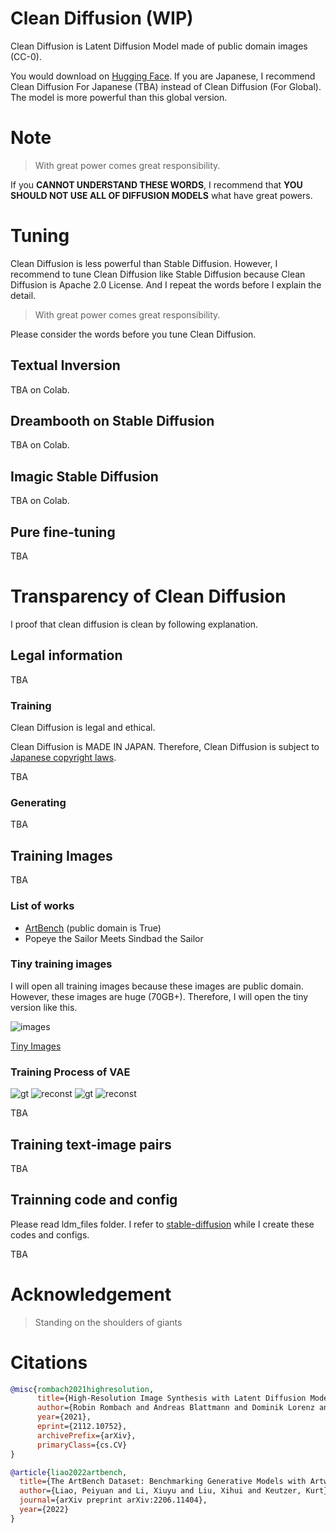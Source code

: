 # Clean Diffusion (WIP)
Clean Diffusion is Latent Diffusion Model made of public domain images (CC-0).

You would download on [Hugging Face](https://huggingface.co/).
If you are Japanese, I recommend Clean Diffusion For Japanese (TBA) instead of Clean Diffusion (For Global). 
The model is more powerful than this global version.

# Note
> With great power comes great responsibility.

If you **CANNOT UNDERSTAND THESE WORDS**, I recommend that **YOU SHOULD NOT USE ALL OF DIFFUSION MODELS** what have great powers.

# Tuning
Clean Diffusion is less powerful than Stable Diffusion.
However, I recommend to tune Clean Diffusion like Stable Diffusion because Clean Diffusion is Apache 2.0 License.
And I repeat the words before I explain the detail.

> With great power comes great responsibility.

Please consider the words before you tune Clean Diffusion.

## Textual Inversion
TBA on Colab.

## Dreambooth on Stable Diffusion
TBA on Colab.

## Imagic Stable Diffusion
TBA on Colab.

## Pure fine-tuning
TBA

# Transparency of Clean Diffusion
I proof that clean diffusion is clean by following explanation.

## Legal information
TBA

### Training
Clean Diffusion is legal and ethical.

Clean Diffusion is MADE IN JAPAN.
Therefore, Clean Diffusion is subject to [Japanese copyright laws](https://en.wikipedia.org/wiki/Copyright_law_of_Japan).

TBA

### Generating

TBA

## Training Images
TBA

### List of works
- [ArtBench](https://github.com/liaopeiyuan/artbench) (public domain is True)
- Popeye the Sailor Meets Sindbad the Sailor

### Tiny training images
I will open all training images because these images are public domain.
However, these images are huge (70GB+).
Therefore, I will open the tiny version like this.

![images](images/sample_tile.jpg)

[Tiny Images](https://1drv.ms/u/s!ApxVlgxlqLRliLpSC58y5qyAlt52tQ?e=3Yfwbt)

### Training Process of VAE
![gt](images/inputs_gs-000001_e-000000_b-000002.png)
![reconst](images/reconstructions_gs-000001_e-000000_b-000002.png)
![gt](images/inputs_gs-015750_e-000000_b-031500.png)
![reconst](images/reconstructions_gs-015750_e-000000_b-031500.png)

TBA

## Training text-image pairs
TBA

## Trainning code and config
Please read ldm_files folder. I refer to [stable-diffusion](https://github.com/runwayml/stable-diffusion) while I create these codes and configs.

TBA

# Acknowledgement
> Standing on the shoulders of giants

# Citations

```bibtex
@misc{rombach2021highresolution,
      title={High-Resolution Image Synthesis with Latent Diffusion Models}, 
      author={Robin Rombach and Andreas Blattmann and Dominik Lorenz and Patrick Esser and Björn Ommer},
      year={2021},
      eprint={2112.10752},
      archivePrefix={arXiv},
      primaryClass={cs.CV}
}
```
```bibtex
@article{liao2022artbench,
  title={The ArtBench Dataset: Benchmarking Generative Models with Artworks},
  author={Liao, Peiyuan and Li, Xiuyu and Liu, Xihui and Keutzer, Kurt},
  journal={arXiv preprint arXiv:2206.11404},
  year={2022}
}
```